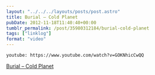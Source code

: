```yaml
---
layout: "../../../layouts/posts/post.astro"
title: Burial – Cold Planet
pubDate: 2012-11-18T11:40:40+00:00
tumblr_permalink: /post/35980312184/burial-cold-planet
tags: ["linklog"]
format: "video"
---
```


`youtube: https://www.youtube.com/watch?v=GOKNhicCwQQ`

[Burial &#8211; Cold Planet][1]

[1]: https://www.youtube.com/watch?v=GOKNhicCwQQ
